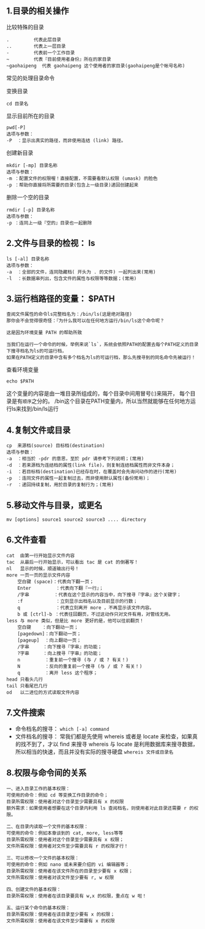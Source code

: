 ## 1.目录的相关操作
比较特殊的目录

    .         代表此层目录
    ..        代表上一层目录
    -         代表前一个工作目录
    ~         代表『目前使用者身份』所在的家目录
    ~gaohaipeng  代表 gaohaipeng 这个使用者的家目录(gaohaipeng是个帐号名称)

常见的处理目录命令

变换目录

    cd 目录名
显示目前所在的目录

    pwd[-P]
    选项与参数：
    -P  ：显示出真实的路径，而非使用连结 (link) 路径。
创建新目录

    mkdir [-mp] 目录名称
    选项与参数：
    -m ：配置文件的权限喔！直接配置，不需要看默认权限 (umask) 的脸色
    -p ：帮助你直接将所需要的目录(包含上一级目录)递回创建起来

删除一个空的目录

    rmdir [-p] 目录名称
    选项与参数：
    -p ：连同上一级『空的』目录也一起删除



## 2.文件与目录的检视： ls

    ls [-al] 目录名称
    选项与参数：
    -a  ：全部的文件，连同隐藏档( 开头为 . 的文件) 一起列出来(常用)
    -l  ：长数据串列出，包含文件的属性与权限等等数据；(常用)

## 3.运行档路径的变量： $PATH
    查阅文件属性的命令ls完整档名为：/bin/ls(这是绝对路径)
    那你会不会觉得很奇怪：『为什么我可以在任何地方运行/bin/ls这个命令呢？
    
    这是因为环境变量 PATH 的帮助所致

    当我们在运行一个命令的时候，举例来说`ls`，系统会依照PATH的配置去每个PATH定义的目录下搜寻档名为ls的可运行档， 
    如果在PATH定义的目录中含有多个档名为ls的可运行档，那么先搜寻到的同名命令先被运行！
查看环境变量

    echo $PATH

这个变量的内容是由一堆目录所组成的，每个目录中间用冒号(:)来隔开， 每个目录是有`顺序`之分的。
/bin这个目录在PATH变量内，所以当然就能够在任何地方运行ls来找到/bin/ls运行

## 4.复制文件或目录

    cp  来源档(source) 目标档(destination)
    选项与参数：
    -a  ：相当於 -pdr 的意思，至於 pdr 请参考下列说明；(常用)
    -d  ：若来源档为连结档的属性(link file)，则复制连结档属性而非文件本身；
    -i  ：若目标档(destination)已经存在时，在覆盖时会先询问动作的进行(常用)
    -p  ：连同文件的属性一起复制过去，而非使用默认属性(备份常用)；
    -r  ：递回持续复制，用於目录的复制行为；(常用)

## 5.移动文件与目录，或更名

    mv [options] source1 source2 source3 .... directory

## 6.文件查看

    cat  由第一行开始显示文件内容
    tac  从最后一行开始显示，可以看出 tac 是 cat 的倒著写！
    nl   显示的时候，顺道输出行号！
    more 一页一页的显示文件内容
        空白键 (space)：代表向下翻一页；
        Enter         ：代表向下翻『一行』；
        /字串         ：代表在这个显示的内容当中，向下搜寻『字串』这个关键字；
        :f            ：立刻显示出档名以及目前显示的行数；
        q             ：代表立刻离开 more ，不再显示该文件内容。
        b 或 [ctrl]-b ：代表往回翻页，不过这动作只对文件有用，对管线无用。
    less 与 more 类似，但是比 more 更好的是，他可以往前翻页！
        空白键    ：向下翻动一页；
        [pagedown]：向下翻动一页；
        [pageup]  ：向上翻动一页；
        /字串     ：向下搜寻『字串』的功能；
        ?字串     ：向上搜寻『字串』的功能；
        n         ：重复前一个搜寻 (与 / 或 ? 有关！)
        N         ：反向的重复前一个搜寻 (与 / 或 ? 有关！)
        q         ：离开 less 这个程序；
    head 只看头几行
    tail 只看尾巴几行
    od   以二进位的方式读取文件内容

## 7.文件搜索

- 命令档名的搜寻：
`which [-a] command`
- 文件档名的搜寻：
常我们都是先使用 whereis 或者是 locate 来检查，如果真的找不到了，才以 find 来搜寻
 whereis 与 locate 是利用数据库来搜寻数据，所以相当的快速，而且并没有实际的搜寻硬盘
 `whereis 文件或目录名`

## 8.权限与命令间的关系
    一、进入目录工作的基本权限：
    可使用的命令：例如 cd 等变换工作目录的命令；
    目录所需权限：使用者对这个目录至少需要具有 x 的权限
    额外需求：如果使用者想要在这个目录内利用 ls 查阅档名，则使用者对此目录还需要 r 的权限。

    二、在目录内读取一个文件的基本权限：
    可使用的命令：例如本章谈到的 cat, more, less等等
    目录所需权限：使用者对这个目录至少需要具有 x 权限；
    文件所需权限：使用者对文件至少需要具有 r 的权限才行！

    三、可以修改一个文件的基本权限：
    可使用的命令：例如 nano 或未来要介绍的 vi 编辑器等；
    目录所需权限：使用者在该文件所在的目录至少要有 x 权限；
    文件所需权限：使用者对该文件至少要有 r, w 权限

    四、创建文件的基本权限：
    目录所需权限：使用者在该目录要具有 w,x 的权限，重点在 w 啦！

    五、运行某个命令的基本权限：
    目录所需权限：使用者在该目录至少要有 x 的权限；
    文件所需权限：使用者在该文件至少需要有 x 的权限